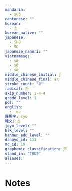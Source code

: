```yaml
---
mandarin:
  - suǒ
cantonese: ""
korean:
  - 소
korean_native: ""
japanese:
  - SHO
  - SO
japanese_nanori: ""
vietnamese:
  - sỡ
  - sở
  - sớ
middle_chinese_initial: ʃ
middle_chinese_final: ɨʌ
stroke_count: "8"
radical: 戶
skip_number: 1-4-4
grade_level: 1
pos: ""
english:
  - -ee
羅馬字: syo
韓文: 쇼
joyo_level: ""
hsk_level: ""
hanmun_edu_level: ""
danayo_id: 131
mc_id: 19
graphemic_classification: 戸
stand_in: "TRUE"
aliases:
---
```


# Notes
